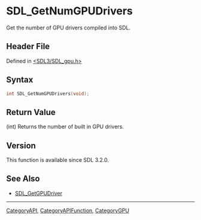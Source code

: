 # SDL_GetNumGPUDrivers

Get the number of GPU drivers compiled into SDL.

## Header File

Defined in [<SDL3/SDL_gpu.h>](https://github.com/libsdl-org/SDL/blob/main/include/SDL3/SDL_gpu.h)

## Syntax

```c
int SDL_GetNumGPUDrivers(void);
```

## Return Value

(int) Returns the number of built in GPU drivers.

## Version

This function is available since SDL 3.2.0.

## See Also

- [SDL_GetGPUDriver](SDL_GetGPUDriver)






----
[CategoryAPI](CategoryAPI), [CategoryAPIFunction](CategoryAPIFunction), [CategoryGPU](CategoryGPU)


